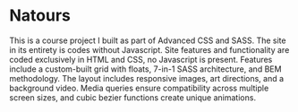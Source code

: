 # Natours

This is a course project I built as part of Advanced CSS and SASS.  The site in its entirety is codes without Javascript.  Site features and functionality are coded exclusively in HTML and CSS, no Javascript is present. Features include a custom-built grid with floats, 7-in-1 SASS architecture, and BEM methodology.  The layout includes responsive images, art directions, and a background video.  Media queries ensure compatibility across multiple screen sizes, and cubic bezier functions create unique animations.
